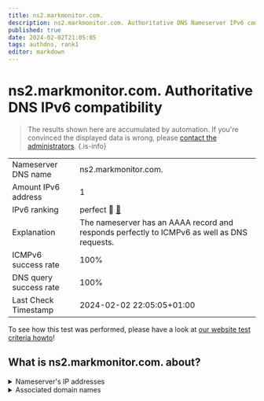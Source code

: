 ```yaml
---
title: ns2.markmonitor.com.
description: ns2.markmonitor.com. Authoritative DNS Nameserver IPv6 compatibility
published: true
date: 2024-02-02T21:05:05
tags: authdns, rank1
editor: markdown
---
```


# ns2.markmonitor.com. Authoritative DNS IPv6 compatibility

> The results shown here are accumulated by automation. If you're convinced the displayed data is wrong, please [contact the administrators](/howto/chat). 
{.is-info}




|   |   |
| - | - |
| Nameserver DNS name | ns2.markmonitor.com.
| Amount IPv6 address | 1
| IPv6 ranking | perfect :1st_place_medal: [🔗](/howto/ranking) |
| Explanation | The nameserver has an AAAA record and responds perfectly to ICMPv6 as well as DNS requests. |
| ICMPv6 success rate | 100%|
| DNS query success rate | 100% |
| Last Check Timestamp | 2024-02-02 22:05:05+01:00 |

To see how this test was performed, please have a look at [our website test criteria howto](/howto/testcriteria/authdns)!


## What is ns2.markmonitor.com. about?




<details>
<summary>Nameserver's IP addresses</summary>

2001:67c:10b8::1

</details>



<details>
<summary>Associated domain names</summary>

www.axa.de

</details>
